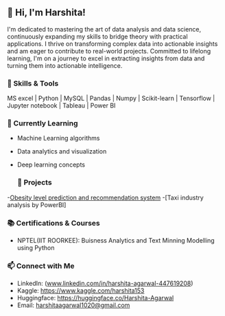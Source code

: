 ## 👋 Hi, I'm Harshita!
I'm dedicated to mastering the art of data analysis and data science, continuously expanding my skills to bridge theory with practical applications. I thrive on transforming complex data into actionable insights and am eager to contribute to real-world projects. Committed to lifelong learning, I'm on a journey to excel in extracting insights from data and turning them into actionable intelligence.


### 🔧 Skills & Tools
MS excel | Python | MySQL | Pandas | Numpy | Scikit-learn | Tensorflow | Jupyter notebook | Tableau | Power BI

  ### 🌱 Currently Learning

- Machine Learning algorithms
- Data analytics  and visualization 
- Deep learning concepts

  ### 🚀 Projects
-[Obesity level prediction and recommendation system]()
-[Taxi industry analysis by PowerBI]

### 📚 Certifications & Courses

- NPTEL(IIT ROORKEE): Buisness Analytics and Text Minning Modelling using Python

### 📫 Connect with Me

- LinkedIn: (www.linkedin.com/in/harshita-agarwal-447619208)
- Kaggle: https://www.kaggle.com/harshita153
- Huggingface: https://huggingface.co/Harshita-Agarwal
- Email: harshitaagarwal1020@gmail.com


  

